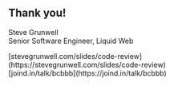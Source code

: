 ## Thank you!
<!-- .element: style="margin-bottom: 1em;" -->

Steve Grunwell<br>
Senior Software Engineer, Liquid Web

<!-- .element: class="slides-link" -->[stevegrunwell.com/slides/code-review](https://stevegrunwell.com/slides/code-review)<br>[joind.in/talk/bcbbb](https://joind.in/talk/bcbbb)

